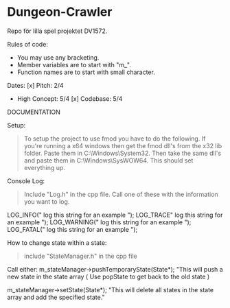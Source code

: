 # Dungeon-Crawler
Repo för lilla spel projektet DV1572.

Rules of code: 
- You may use any bracketing. 
- Member variables are to start with "m_".
- Function names are to start with small character. 

Dates: 
[x] Pitch: 2/4
- High Concept: 5/4
[x] Codebase: 5/4

DOCUMENTATION

Setup: 
> To setup the project to use fmod you have to do the following. If 
you're running a x64 windows then get the fmod dll's from the x32 lib 
folder. Paste them in C:\Windows\System32. Then take the same dll's and 
paste them in C:\Windows\SysWOW64. 
This should set everything up.

Console Log:
>Include "Log.h" in the cpp file.
Call one of these with the information you want to log.

LOG_INFO(" log this string for an example ");
LOG_TRACE" log this string for an example ");
LOG_WARNING(" log this string for an example ");
LOG_FATAL(" log this string for an example ");

How to change state within a state:
>include "StateManager.h" in the cpp file

Call either: 
m_stateManager->pushTemporaryState(State*);
"This will push a new state in the state array ( Use popState to get back to the old state )

 m_stateManager->setState(State*);
 "This will delete all states in the state array and add the specified state."
